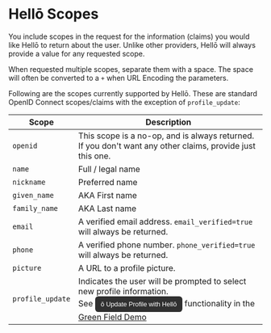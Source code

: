 # Hellō Scopes

You include scopes in the request for the information (claims) you would like Hellō to return about the user. Unlike other providers, Hellō will always provide a value for any requested scope.

When requested multiple scopes, separate them with a space. The space will often be converted to a `+` when URL Encoding the parameters.

Following are the scopes currently supported by Hellō. These are standard OpenID Connect scopes/claims with the exception of `profile_update`:

|Scope|Description|
|---|---|
|`openid`|This scope is a no-op, and is always returned. If you don't want any other claims, provide just this one.|
|`name`|Full / legal name|
|`nickname`|Preferred name|
|`given_name`|AKA First name|
|`family_name`|AKA Last name|
|`email`|A verified email address. `email_verified=true` will always be returned.|
|`phone`|A verified phone number. `phone_verified=true` will always be returned.|
|`picture`|A URL to a profile picture.|
|`profile_update`|Indicates the user will be prompted to select new profile information.<br/>See <button style="background-color: #303030; color: white; border: none; font-weight: 500; padding: 0.5rem 0.7rem; font-size: 0.8rem; border-radius: 0.4rem; font-size">ō Update Profile with Hellō</button> functionality in the [Green Field Demo](https://greenfielddemo.com)|